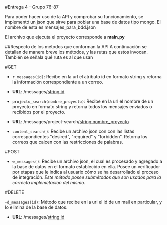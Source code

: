 #Entrega 4 - Grupo 76-87

Para poder hacer uso de la API y comprobar su funcionamiento, se implementó un json que sirve para poblar una base de datos tipo mongo. El nombre de esta es mensajes_para_bdd.json

El archivo que ejecuta el proyecto corresponde a **main.py**

##Respecto de los métodos que conforman la API
A continuación se detallan de manera breve los métodos, y las rutas que estos invocan. También se señala qué ruta es al que usan

#GET

- ```r_messages(id)```: Recibe en la url el atributo id en formato string y retorna la información correspondiente a un correo.
- **URL**: /messages/<string:id>


- ```projecto_search(nombre_proyecto)```: Recibe en la url el nombre de un proyecto en formato string y retorna todos los mensajes enviados o recibidos por el proyecto.
- **URL**: /messages/project-search/<string:nombre_proyecto>


- ```content_search()```: Recibe un archivo json con con las listas correspondientes "desired", "required" y "forbidden". Retorna los correos que calcen con las restricciones de palabras.

#POST

- ```w_messages()```: Recibe un archivo json, el cual es procesado y agregado a la base de datos en el formato establecido en ella. Posee un verificador por etapas que le indica al usuario cómo se ha desarrollado el proceso de integración. *Este método posee submétodos que son usados para la correcta implemetación del mismo.*

#DELETE

-```d_messages(id)```: Método que recibe en la url el id de un mail en particular, y lo elimina de la base de datos.
- **URL**: /messages/<string:id>


